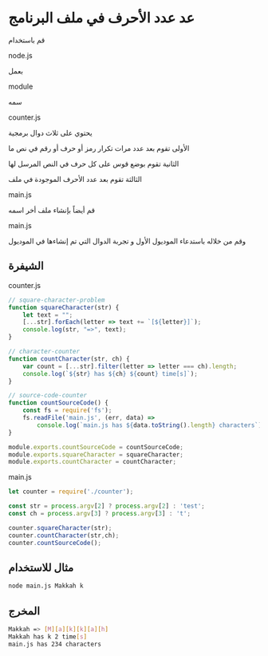 
# عد عدد الأحرف في ملف البرنامج

قم باستخدام

node.js

بعمل

module

سمه

counter.js

يحتوي على ثلاث دوال برمجية

الأولى تقوم بعد عدد مرات تكرار رمز أو حرف أو رقم في نص ما

الثانية تقوم بوضع قوس على كل حرف في النص المرسل لها

الثالثة تقوم بعد عدد الأحرف الموجودة في ملف 

main.js

قم أيضاً بإنشاء ملف أخر اسمه

main.js

وقم من خلاله باستدعاء الموديول الأول و تجربة الدوال التي تم إنشاءها في الموديول

## الشيفرة

counter.js

```js
// square-character-problem
function squareCharacter(str) {
    let text = "";
    [...str].forEach(letter => text += `[${letter}]`);
    console.log(str, "=>", text);
}

// character-counter
function countCharacter(str, ch) {
    var count = [...str].filter(letter => letter === ch).length;
    console.log(`${str} has ${ch} ${count} time[s]`);
}

// source-code-counter
function countSourceCode() {
    const fs = require('fs');
    fs.readFile('main.js', (err, data) =>
        console.log(`main.js has ${data.toString().length} characters`));
}

module.exports.countSourceCode = countSourceCode;
module.exports.squareCharacter = squareCharacter;
module.exports.countCharacter = countCharacter;

```

main.js

```js
let counter = require('./counter');

const str = process.argv[2] ? process.argv[2] : 'test';
const ch = process.argv[3] ? process.argv[3] : 't';

counter.squareCharacter(str);
counter.countCharacter(str,ch);
counter.countSourceCode();
```

## مثال للاستخدام
```bash
node main.js Makkah k
```

## المخرج
```bash
Makkah => [M][a][k][k][a][h]
Makkah has k 2 time[s]
main.js has 234 characters
```
